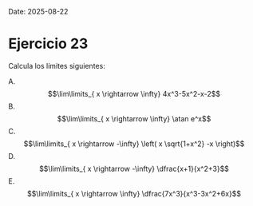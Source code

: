 Date: 2025-08-22

# Ejercicio 23

 
Calcula los límites siguientes:

A.  $$\lim\limits_{ x \rightarrow  \infty}  4x^3-5x^2-x-2$$
B.  $$\lim\limits_{ x \rightarrow  \infty} \atan   e^x$$
C.  $$\lim\limits_{ x \rightarrow  -\infty}  \left( x \sqrt{1+x^2} -x \right)$$
D.  $$\lim\limits_{ x \rightarrow  -\infty}  \dfrac{x+1}{x^2+3}$$
E.  $$\lim\limits_{ x \rightarrow  \infty}  \dfrac{7x^3}{x^3-3x^2+6x}$$
